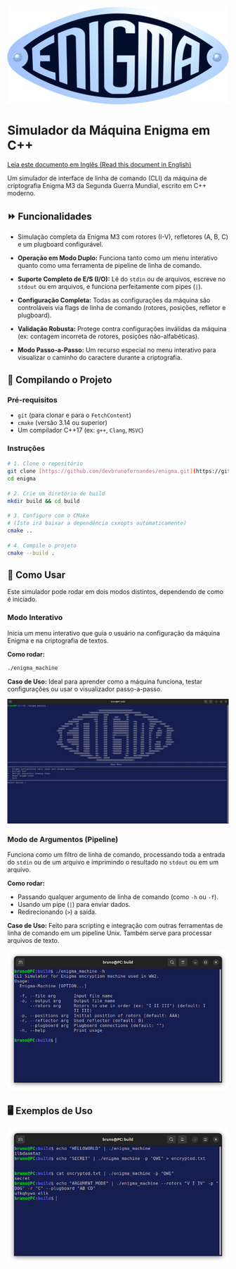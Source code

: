 ![Enigma logo](images/Enigma-logo.png)

# Simulador da Máquina Enigma em C++

[Leia este documento em Inglês (Read this document in English)](./README.md)

Um simulador de interface de linha de comando (CLI) da máquina de criptografia Enigma M3 da Segunda Guerra Mundial, escrito em C++ moderno.

## ⏩ Funcionalidades

- Simulação completa da Enigma M3 com rotores (I-V), refletores (A, B, C) e um plugboard configurável.

- **Operação em Modo Duplo:** Funciona tanto como um menu interativo quanto como uma ferramenta de pipeline de linha de comando.

- **Suporte Completo de E/S (I/O):** Lê do `stdin` ou de arquivos, escreve no `stdout` ou em arquivos, e funciona perfeitamente com pipes (`|`).

- **Configuração Completa:** Todas as configurações da máquina são controláveis via flags de linha de comando (rotores, posições, refletor e plugboard).

- **Validação Robusta:** Protege contra configurações inválidas da máquina (ex: contagem incorreta de rotores, posições não-alfabéticas).

- **Modo Passo-a-Passo:** Um recurso especial no menu interativo para visualizar o caminho do caractere durante a criptografia.

## 🔨 Compilando o Projeto

### Pré-requisitos

- `git` (para clonar e para o `FetchContent`)
- `cmake` (versão 3.14 ou superior)
- Um compilador C++17 (ex: `g++`, `Clang`, `MSVC`)

### Instruções

```bash
# 1. Clone o repositório
git clone [https://github.com/devbrunofernandes/enigma.git](https://github.com/devbrunofernandes/enigma.git)
cd enigma

# 2. Crie um diretório de build
mkdir build && cd build

# 3. Configure com o CMake
# (Isto irá baixar a dependência cxxopts automaticamente)
cmake ..

# 4. Compile o projeto
cmake --build .
```

## 🔌 Como Usar

Este simulador pode rodar em dois modos distintos, dependendo de como é iniciado.

### Modo Interativo

Inicia um menu interativo que guia o usuário na configuração da máquina Enigma e na criptografia de textos.

**Como rodar:**

```bash
./enigma_machine
```

**Caso de Uso:** Ideal para aprender como a máquina funciona, testar configurações ou usar o visualizador passo-a-passo.

![interactive mode output](images/interactive-mode.png)

### Modo de Argumentos (Pipeline)

Funciona como um filtro de linha de comando, processando toda a entrada do `stdin` ou de um arquivo e imprimindo o resultado no `stdout` ou em um arquivo.

**Como rodar:**

- Passando qualquer argumento de linha de comando (como `-h` ou `-f`).
- Usando um pipe (`|`) para enviar dados.
- Redirecionando (`>`) a saída.

**Caso de Uso:** Feito para scripting e integração com outras ferramentas de linha de comando em um pipeline Unix. Também serve para processar arquivos de texto.

![usage of help flag](images/help.png)

## 🖥️ Exemplos de Uso

![example use for program](images/testing.png)